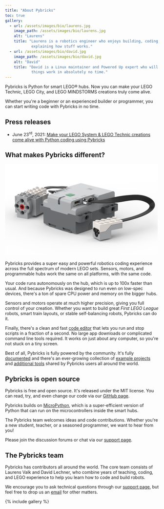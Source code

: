 ```yaml
---
title: "About Pybricks"
toc: true
gallery:
  - url: /assets/images/bio/laurens.jpg
    image_path: /assets/images/bio/laurens.jpg
    alt: "Laurens"
    title: "Laurens is a robotics engineer who enjoys building, coding, and
            explaining how stuff works."
  - url: /assets/images/bio/david.jpg
    image_path: /assets/images/bio/david.jpg
    alt: "David"
    title: "David is a Linux maintainer and Powered Up expert who will make
            things work in absolutely no time."
---
```


Pybricks is Python for smart LEGO® hubs. Now you can make your LEGO Technic,
LEGO City, and LEGO MINDSTORMS creations truly come alive.

Whether you're a beginner or an experienced builder or programmer, you can
start writing code with Pybricks in no time.

## Press releases

- June 23<sup>rd</sup>, 2021: [Make your LEGO System & LEGO Technic creations come alive with Python coding using Pybricks](2021-06-23-lego-system-technic-python)

## What makes Pybricks different?

![](/assets/images/home-compatibility.jpg)

Pybricks provides a super easy and powerful robotics coding experience across
the full spectrum of modern LEGO sets. Sensors, motors, and programmable hubs
work the same on all platforms, with the same code.

Your code runs autonomously on the hub, which is up to 100x faster than usual.
And because Pybricks was designed to run even on low-spec devices, there's
a ton of spare CPU power and memory on the bigger hubs.

Sensors and motors operate at much higher precision, giving you full
control of your creation. Whether you want to build great *First LEGO League*
robots, smart train layouts, or stable self-balancing robots, Pybricks can
do it.

Finally, there's a clean and fast [code editor](https://code.pybricks.com)
that lets you run and stop scripts in a fraction of a second. No large app
downloads or complicated command line tools required. It works on just about
any computer, so you're not stuck on a tiny screen.

Best of all, Pybricks is fully powered by the community. It's fully
[documented](https://docs.pybricks.com/en/latest/) and there's an ever-growing
collection of [example projects](https://pybricks.com/projects/)
and [additional tools](https://github.com/pybricks)
shared by Pybricks users all around the world.

## Pybricks is open source

Pybricks is free and open source. It's released under the MIT license.
You can read, try, and even change our code via
our [GitHub page](https://github.com/pybricks/).

Pybricks builds on [MicroPython](http://micropython.org/), which is a
super-efficient version of Python that can run on the microcontrollers
inside the smart hubs.

The Pybricks team welcomes ideas and code contributions. Whether you're a new
student, teacher, or a seasoned programmer, we want to hear from you!

Please join the discussion forums or chat via
our [support page](https://github.com/pybricks/support).

## The Pybricks team

Pybricks has contributors all around the world. The core team consists of
Laurens Valk and David Lechner, who combine years of teaching, coding, and LEGO
experience to help you learn how to code and build robots.

We encourage you to ask technical questions through
our [support page](https://github.com/pybricks/support), but feel free to
drop us an [email](mailto:team@pybricks.com) for other matters.

{% include gallery %}
